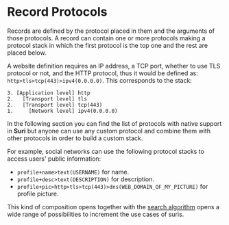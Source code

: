 # Record Protocols

Records are defined by the protocol placed in them and the arguments of those protocols. A record can contain one or
more protocols making a protocol stack in which the first protocol is the top one and the rest are placed below.

A website definition requires an IP address, a TCP port, whether to use TLS protocol or not, and the HTTP protocol, thus
it would be defined as: `http>tls>tcp(443)>ipv4(0.0.0.0)`. This corresponds to the stack:

```:no-line-numbers
3. [Application level] http
2.   [Transport level] tls
2.   [Transport level] tcp(443)
1.     [Network level] ipv4(0.0.0.0)
```

In the following section you can find the list of protocols with native support in **Suri** but anyone can use any
custom protocol and combine them with other protocols in order to build a custom stack.

For example, social networks can use the following protocol stacks to access users' public information:

- `profile+name>text(USERNAME)` for name.
- `profile+desc>text(DESCRIPTION)` for description.
- `profile+pic>http>tls>tcp(443)>dns(WEB_DOMAIN_OF_MY_PICTURE)` for profile picture.

This kind of composition opens together with the [search algorithm](/en/protocol/searching/) opens a wide range of
possibilities to increment the use cases of suris.